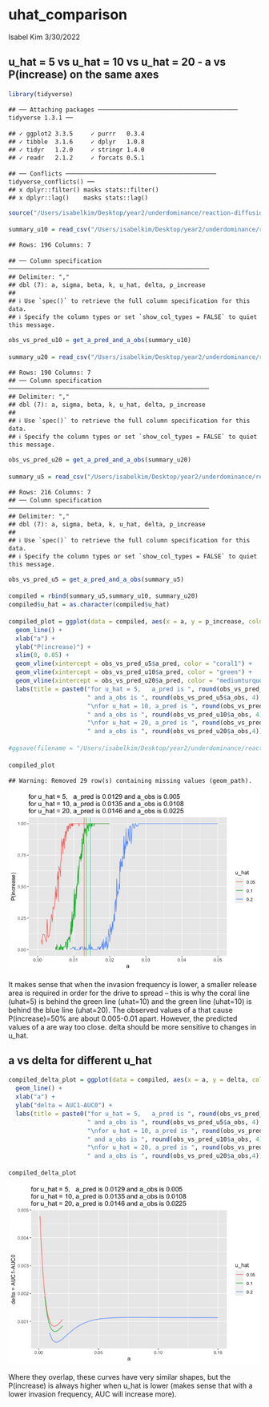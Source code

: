uhat_comparison
================
Isabel Kim
3/30/2022

## u_hat = 5 vs u_hat = 10 vs u_hat = 20 - a vs P(increase) on the same axes

``` r
library(tidyverse)
```

    ## ── Attaching packages ─────────────────────────────────────── tidyverse 1.3.1 ──

    ## ✓ ggplot2 3.3.5     ✓ purrr   0.3.4
    ## ✓ tibble  3.1.6     ✓ dplyr   1.0.8
    ## ✓ tidyr   1.2.0     ✓ stringr 1.4.0
    ## ✓ readr   2.1.2     ✓ forcats 0.5.1

    ## ── Conflicts ────────────────────────────────────────── tidyverse_conflicts() ──
    ## x dplyr::filter() masks stats::filter()
    ## x dplyr::lag()    masks stats::lag()

``` r
source("/Users/isabelkim/Desktop/year2/underdominance/reaction-diffusion/cluster/plotting_functions.R")

summary_u10 = read_csv("/Users/isabelkim/Desktop/year2/underdominance/reaction-diffusion/cluster/u_hat=0.1_run/csvs/uhat_10_more_replicate_summary.csv")
```

    ## Rows: 196 Columns: 7

    ## ── Column specification ────────────────────────────────────────────────────────
    ## Delimiter: ","
    ## dbl (7): a, sigma, beta, k, u_hat, delta, p_increase
    ## 
    ## ℹ Use `spec()` to retrieve the full column specification for this data.
    ## ℹ Specify the column types or set `show_col_types = FALSE` to quiet this message.

``` r
obs_vs_pred_u10 = get_a_pred_and_a_obs(summary_u10)

summary_u20 = read_csv("/Users/isabelkim/Desktop/year2/underdominance/reaction-diffusion/cluster/u_hat=0.2_run/csvs/uhat_0.2_more_replicate_summary.csv")
```

    ## Rows: 190 Columns: 7
    ## ── Column specification ────────────────────────────────────────────────────────
    ## Delimiter: ","
    ## dbl (7): a, sigma, beta, k, u_hat, delta, p_increase
    ## 
    ## ℹ Use `spec()` to retrieve the full column specification for this data.
    ## ℹ Specify the column types or set `show_col_types = FALSE` to quiet this message.

``` r
obs_vs_pred_u20 = get_a_pred_and_a_obs(summary_u20)

summary_u5 = read_csv("/Users/isabelkim/Desktop/year2/underdominance/reaction-diffusion/cluster/u_hat=0.05_run/csvs/uhat_5_u0.001_to_0.02_summary.csv")
```

    ## Rows: 216 Columns: 7
    ## ── Column specification ────────────────────────────────────────────────────────
    ## Delimiter: ","
    ## dbl (7): a, sigma, beta, k, u_hat, delta, p_increase
    ## 
    ## ℹ Use `spec()` to retrieve the full column specification for this data.
    ## ℹ Specify the column types or set `show_col_types = FALSE` to quiet this message.

``` r
obs_vs_pred_u5 = get_a_pred_and_a_obs(summary_u5)

compiled = rbind(summary_u5,summary_u10, summary_u20)
compiled$u_hat = as.character(compiled$u_hat)

compiled_plot = ggplot(data = compiled, aes(x = a, y = p_increase, color = u_hat)) +
  geom_line() +
  xlab("a") +
  ylab("P(increase)") +
  xlim(0, 0.05) +
  geom_vline(xintercept = obs_vs_pred_u5$a_pred, color = "coral1") +
  geom_vline(xintercept = obs_vs_pred_u10$a_pred, color = "green") +
  geom_vline(xintercept = obs_vs_pred_u20$a_pred, color = "mediumturquoise") +
  labs(title = paste0("for u_hat = 5,   a_pred is ", round(obs_vs_pred_u5$a_pred, 4),
                      " and a_obs is ", round(obs_vs_pred_u5$a_obs, 4),
                      "\nfor u_hat = 10, a_pred is ", round(obs_vs_pred_u10$a_pred,4), 
                      " and a_obs is ", round(obs_vs_pred_u10$a_obs, 4), 
                      "\nfor u_hat = 20, a_pred is ", round(obs_vs_pred_u20$a_pred,4), 
                      " and a_obs is ", round(obs_vs_pred_u20$a_obs,4)))

#ggsave(filename = "/Users/isabelkim/Desktop/year2/underdominance/reaction-diffusion/cluster/uhat20_vs_uhat10_vs_uhat5.png", plot = compiled_plot)

compiled_plot
```

    ## Warning: Removed 29 row(s) containing missing values (geom_path).

![](uhat_comparison_files/figure-gfm/unnamed-chunk-1-1.png)<!-- -->

It makes sense that when the invasion frequency is lower, a smaller
release area is required in order for the drive to spread – this is why
the coral line (uhat=5) is behind the green line (uhat=10) and the green
line (uhat=10) is behind the blue line (uhat=20). The observed values of
a that cause P(increase)=50% are about 0.005-0.01 apart. However, the
predicted values of a are way too close. delta should be more sensitive
to changes in u_hat.

## a vs delta for different u_hat

``` r
compiled_delta_plot = ggplot(data = compiled, aes(x = a, y = delta, color = u_hat)) +
  geom_line() +
  xlab("a") +
  ylab("delta = AUC1-AUC0") +
  labs(title = paste0("for u_hat = 5,   a_pred is ", round(obs_vs_pred_u5$a_pred, 4),
                      " and a_obs is ", round(obs_vs_pred_u5$a_obs, 4),
                      "\nfor u_hat = 10, a_pred is ", round(obs_vs_pred_u10$a_pred,4), 
                      " and a_obs is ", round(obs_vs_pred_u10$a_obs, 4), 
                      "\nfor u_hat = 20, a_pred is ", round(obs_vs_pred_u20$a_pred,4), 
                      " and a_obs is ", round(obs_vs_pred_u20$a_obs,4)))

compiled_delta_plot
```

![](uhat_comparison_files/figure-gfm/unnamed-chunk-2-1.png)<!-- -->

Where they overlap, these curves have very similar shapes, but the
P(increase) is always higher when u_hat is lower (makes sense that with
a lower invasion frequency, AUC will increase more).
